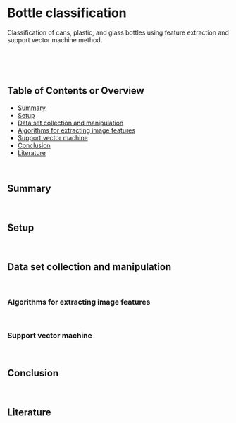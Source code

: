 # Bottle classification
Classification of cans, plastic, and glass bottles using feature extraction and support vector machine method.
<br />
<br />
<br />

&nbsp;
## Table of Contents or Overview
* [Summary](#summary)
* [Setup](#setup)
* [Data set collection and manipulation](#data-set-collection-and-manipulation)
* [Algorithms for extracting image features](#algorithms-for-extracting-image-features)
* [Support vector machine](#support-vector-machine)
* [Conclusion](#conclusion)
* [Literature](#literature)

&nbsp;
## Summary

&nbsp;
## Setup

&nbsp;
## Data set collection and manipulation

&nbsp;
### Algorithms for extracting image features

&nbsp;
### Support vector machine

&nbsp;
## Conclusion

&nbsp;
## Literature


